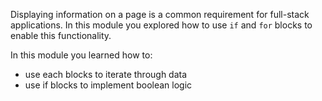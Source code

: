Displaying information on a page is a common requirement for full-stack applications. In this module you explored how to use `if` and `for` blocks to enable this functionality.

In this module you learned how to:

- use each blocks to iterate through data
- use if blocks to implement boolean logic
